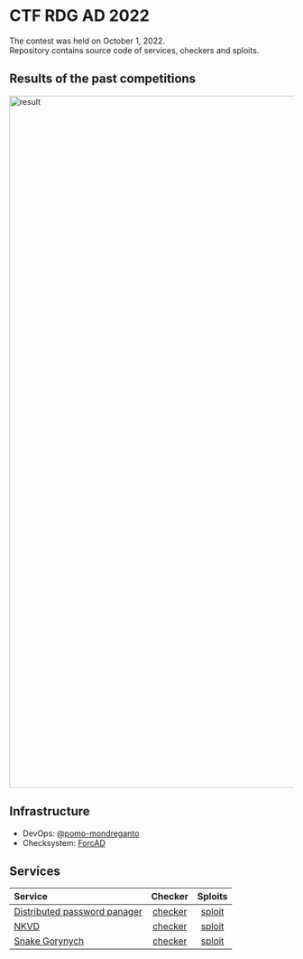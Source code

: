 # CTF RDG AD 2022
The contest was held on October 1, 2022.  
Repository contains source code of services, checkers and sploits.

## Results of the past competitions
<img width="1225" alt="result" src="https://user-images.githubusercontent.com/103483328/193971577-ab308b04-dcff-4e94-b50c-58d24dd3e931.png">


## Infrastructure 
* DevOps: [@pomo-mondreganto](https://github.com/pomo-mondreganto/)  
* Checksystem: [ForcAD](https://github.com/pomo-mondreganto/ForcAD)

## Services
| Service | Checker | Sploits |
|:----------------|:---------:|:----------------:|
| [Distributed password panager](https://github.com/InformationSecurityCenter/RDG/tree/main/Services/distributed_password_manager) | [checker](https://github.com/InformationSecurityCenter/RDG/tree/main/checkers/distributed_password_manager) | [sploit](https://github.com/InformationSecurityCenter/RDG/tree/main/exploit/distributed_password_manager) |
| [NKVD](https://github.com/InformationSecurityCenter/RDG/tree/main/Services/distributed_password_manager) | [checker](https://github.com/InformationSecurityCenter/RDG/tree/main/checkers/NKVD) | [sploit](https://github.com/InformationSecurityCenter/RDG/tree/main/exploit/NKVD) |
| [Snake Gorynych](https://github.com/InformationSecurityCenter/RDG/tree/main/Services/Snake%20Gorynych) | [checker](https://github.com/InformationSecurityCenter/RDG/tree/main/checkers/snake%20gorynych) | [sploit]() |
